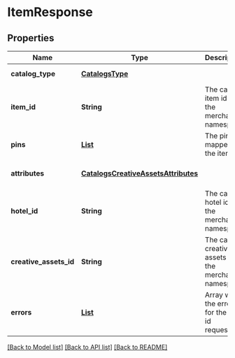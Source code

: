# ItemResponse
## Properties

| Name | Type | Description | Notes |
|------------ | ------------- | ------------- | -------------|
| **catalog\_type** | [**CatalogsType**](CatalogsType.md) |  | [default to null] |
| **item\_id** | **String** | The catalog item id in the merchant namespace | [optional] [default to null] |
| **pins** | [**List**](Pin.md) | The pins mapped to the item | [optional] [default to null] |
| **attributes** | [**CatalogsCreativeAssetsAttributes**](CatalogsCreativeAssetsAttributes.md) |  | [optional] [default to null] |
| **hotel\_id** | **String** | The catalog hotel id in the merchant namespace | [optional] [default to null] |
| **creative\_assets\_id** | **String** | The catalog creative assets id in the merchant namespace | [optional] [default to null] |
| **errors** | [**List**](ItemValidationEvent.md) | Array with the errors for the item id requested | [optional] [default to null] |

[[Back to Model list]](../README.md#documentation-for-models) [[Back to API list]](../README.md#documentation-for-api-endpoints) [[Back to README]](../README.md)

